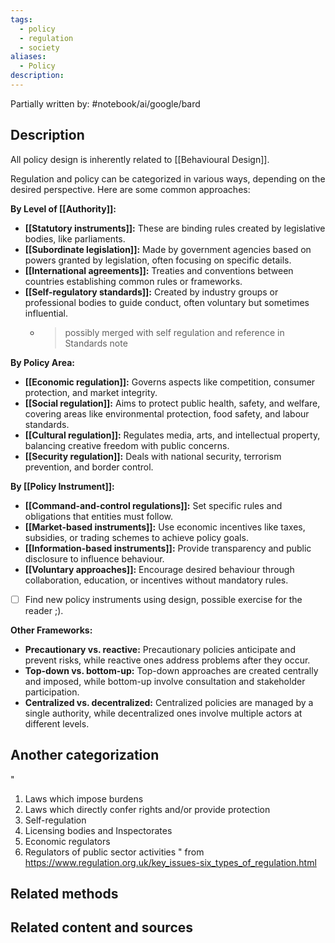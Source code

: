 ```yaml
---
tags:
  - policy
  - regulation
  - society
aliases:
  - Policy
description:
---
```

Partially written by: #notebook/ai/google/bard
## Description
All policy design is inherently related to [[Behavioural Design]].

Regulation and policy can be categorized in various ways, depending on the desired perspective. Here are some common approaches:

**By Level of [[Authority]]:**

- **[[Statutory instruments]]:** These are binding rules created by legislative bodies, like parliaments.
- **[[Subordinate legislation]]:** Made by government agencies based on powers granted by legislation, often focusing on specific details.
- **[[International agreements]]:** Treaties and conventions between countries establishing common rules or frameworks.
- **[[Self-regulatory standards]]:** Created by industry groups or professional bodies to guide conduct, often voluntary but sometimes influential.
	- >possibly merged with self regulation and reference in Standards note

**By Policy Area:**

- **[[Economic regulation]]:** Governs aspects like competition, consumer protection, and market integrity.
- **[[Social regulation]]:** Aims to protect public health, safety, and welfare, covering areas like environmental protection, food safety, and labour standards.
- **[[Cultural regulation]]:** Regulates media, arts, and intellectual property, balancing creative freedom with public concerns.
- **[[Security regulation]]:** Deals with national security, terrorism prevention, and border control.

**By [[Policy Instrument]]:**

- **[[Command-and-control regulations]]:** Set specific rules and obligations that entities must follow.
- **[[Market-based instruments]]:** Use economic incentives like taxes, subsidies, or trading schemes to achieve policy goals.
- **[[Information-based instruments]]:** Provide transparency and public disclosure to influence behaviour.
- **[[Voluntary approaches]]:** Encourage desired behaviour through collaboration, education, or incentives without mandatory rules.
- [ ] Find new policy instruments using design, possible exercise for the reader ;). 

**Other Frameworks:**

- **Precautionary vs. reactive:** Precautionary policies anticipate and prevent risks, while reactive ones address problems after they occur.
- **Top-down vs. bottom-up:** Top-down approaches are created centrally and imposed, while bottom-up involve consultation and stakeholder participation.
- **Centralized vs. decentralized:** Centralized policies are managed by a single authority, while decentralized ones involve multiple actors at different levels.

## Another categorization 
"
1. Laws which impose burdens  
2. Laws which directly confer rights and/or provide protection  
3. Self-regulation  
4. Licensing bodies and Inspectorates  
5. Economic regulators  
6. Regulators of public sector activities
" from https://www.regulation.org.uk/key_issues-six_types_of_regulation.html
## Related methods


## Related content and sources
